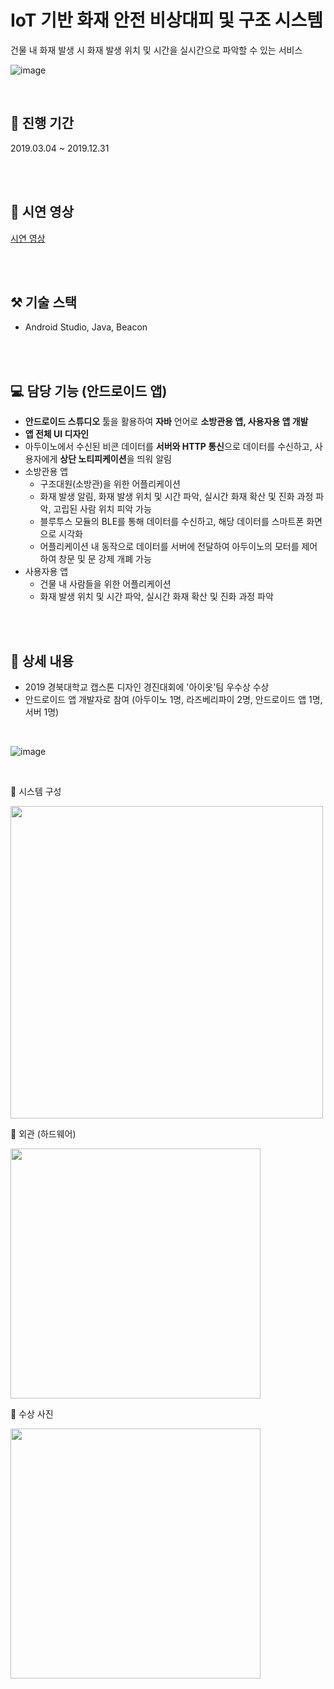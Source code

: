 # IoT 기반 화재 안전 비상대피 및 구조 시스템
건물 내 화재 발생 시 화재 발생 위치 및 시간을 실시간으로 파악할 수 있는 서비스

![image](https://user-images.githubusercontent.com/60952506/225847060-559e653a-a6d2-403d-9d1a-df7b758ffc5d.png)

<br>

## 📅 진행 기간
2019.03.04 ~ 2019.12.31

<br>
<br>

## 🎥 시연 영상
[시연 영상](https://youtu.be/cDme8rg-NMw)

<br>
<br>

## ⚒️ 기술 스택
- Android Studio, Java, Beacon


<br>
<br>

## 💻 담당 기능 (안드로이드 앱)
- **안드로이드 스튜디오** 툴을 활용하여 **자바** 언어로 **소방관용 앱, 사용자용 앱 개발**
- **앱 전체 UI 디자인**
- 아두이노에서 수신된 비콘 데이터를 **서버와 HTTP 통신**으로 데이터를 수신하고, 사용자에게 **상단 노티피케이션**을 띄워 알림
- 소방관용 앱
    - 구조대원(소방관)을 위한 어플리케이션
    - 화재 발생 알림, 화재 발생 위치 및 시간 파악, 실시간 화재 확산 및 진화 과정 파악, 고립된 사람 위치 피악 가능
    - 블루투스 모듈의 BLE를 통해 데이터를 수신하고, 해당 데이터를 스마트폰 화면으로 시각화
    - 어플리케이션 내 동작으로 데이터를 서버에 전달하여 아두이노의 모터를 제어하여 창문 및 문 강제 개폐 가능
- 사용자용 앱
    - 건물 내 사람들을 위한 어플리케이션
    - 화재 발생 위치 및 시간 파악, 실시간 화재 확산 및 진화 과정 파악

<br>
<br>

## 📖 상세 내용
- 2019 경북대학교 캡스톤 디자인 경진대회에 '아이옷'팀 우수상 수상
- 안드로이드 앱 개발자로 참여 (아두이노 1명, 라즈베리파이 2명, 안드로이드 앱 1명, 서버 1명)

<br>

![image](https://user-images.githubusercontent.com/60952506/225846081-f2bbbc8c-e83a-44de-aaea-0e16019ecfde.png)

<br>

🔹 시스템 구성

<img src="https://user-images.githubusercontent.com/60952506/225846270-4c3fb5a5-d867-4d1b-8e43-eb64b227f782.png" width="500" />

<br>

🔹 외관 (하드웨어)

<img src="https://user-images.githubusercontent.com/60952506/225846630-eb082e60-3fe0-4f2b-905e-c23383d1a604.png" width="400"/>

<br>

🔹 수상 사진

<img src="https://user-images.githubusercontent.com/60952506/225846798-51297ddf-0edf-48c2-a7c8-52f397c98f1c.png" width="400"/>
